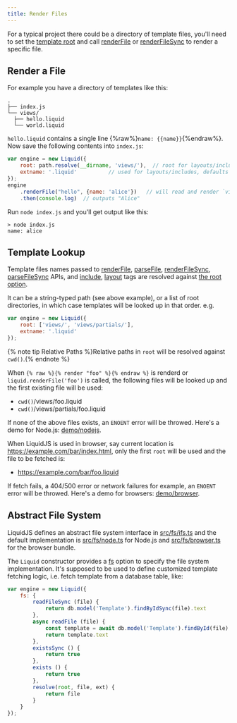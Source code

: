 ```yaml
---
title: Render Files
---
```


For a typical project there could be a directory of template files, you'll need to set the [template root][root] and call [renderFile][renderFile] or [renderFileSync][renderFileSync] to render a specific file.

## Render a File

For example you have a directory of templates like this:

```
.
├── index.js
└── views/
  ├── hello.liquid
  └── world.liquid
```

`hello.liquid` contains a single line {%raw%}`name: {{name}}`{%endraw%}.
Now save the following contents into `index.js`:

```javascript
var engine = new Liquid({
    root: path.resolve(__dirname, 'views/'),  // root for layouts/includes lookup
    extname: '.liquid'          // used for layouts/includes, defaults ""
});
engine
    .renderFile("hello", {name: 'alice'})   // will read and render `views/hello.liquid`
    .then(console.log)  // outputs "Alice"
```

Run `node index.js` and you'll get output like this:

```
> node index.js
name: alice
```

## Template Lookup

Template files names passed to [renderFile][renderFile], [parseFile][parseFile], [renderFileSync][renderFileSync], [parseFileSync][parseFileSync] APIs,
and [include][include], [layout][layout] tags are resolved against [the root option][root].

It can be a string-typed path (see above example), or a list of root directories, in which case templates will be looked up in that order. e.g.

```javascript
var engine = new Liquid({
    root: ['views/', 'views/partials/'],
    extname: '.liquid'
});
```

{% note tip Relative Paths %}Relative paths in <code>root</code> will be resolved against <code>cwd()</code>.{% endnote %}

When `{% raw %}{% render "foo" %}{% endraw %}` is renderd or `liquid.renderFile('foo')` is called, the following files will be looked up and the first existing file will be used:

- `cwd()`/views/foo.liquid
- `cwd()`/views/partials/foo.liquid

If none of the above files exists, an `ENOENT` error will be throwed. Here's a demo for Node.js: [demo/nodejs](https://github.com/harttle/liquidjs/tree/master/demo/nodejs).

When LiquidJS is used in browser, say current location is <https://example.com/bar/index.html>, only the first `root` will be used and the file to be fetched is:

- <https://example.com/bar/foo.liquid>

If fetch fails, a 404/500 error or network failures for example, an `ENOENT` error will be throwed.
Here's a demo for browsers: [demo/browser](https://github.com/harttle/liquidjs/tree/master/demo/browser).

## Abstract File System

LiquidJS defines an abstract file system interface in [src/fs/ifs.ts][ifs] and the default implementation is [src/fs/node.ts][fs-node] for Node.js and [src/fs/browser.ts][fs-browser] for the browser bundle.

The `Liquid` constructor provides a [fs][fs] option to specify the file system implementation. It's supposed to be used to define customized template fetching logic, i.e. fetch template from a database table, like:

```javascript
var engine = new Liquid({
    fs: {
        readFileSync (file) {
            return db.model('Template').findByIdSync(file).text
        },
        async readFile (file) {
            const template = await db.model('Template').findById(file)
            return template.text
        },
        existsSync () {
            return true
        },
        exists () {
            return true
        },
        resolve(root, file, ext) {
            return file
        }
    }
});
```

[fs]: ../api/interfaces/liquid_options_.liquidoptions.html#Optional-fs
[ifs]: https://github.com/harttle/liquidjs/blob/master/src/fs/ifs.ts
[fs-node]: https://github.com/harttle/liquidjs/blob/master/src/fs/node.ts
[fs-browser]: https://github.com/harttle/liquidjs/blob/master/src/fs/browser.ts
[layout]: https://help.shopify.com/en/themes/liquid/tags/theme-tags#layout
[include]: https://help.shopify.com/themes/liquid/tags/theme-tags#include
[renderFile]: ../api/classes/liquid_.liquid.html#renderFile
[renderFileSync]: ../api/classes/liquid_.liquid.html#renderFilesync
[parseFile]: ../api/classes/liquid_.liquid.html#parseFile
[parseFileSync]: ../api/classes/liquid_.liquid.html#parseFileSync
[root]: ../api/interfaces/liquid_options_.liquidoptions.html#Optional-root
